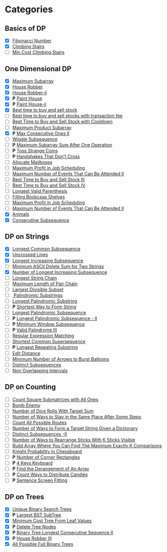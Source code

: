 # Categories

## Basics of DP

- [x] [Fibonacci Number](https://leetcode.com/problems/fibonacci-number/)
- [x] [Climbing Stairs](https://leetcode.com/problems/climbing-stairs)
- [ ] [Min Cost Climbing Stairs](https://leetcode.com/problems/min-cost-climbing-stairs/)

## One Dimensional DP

- [x] [Maximum Subarray](https://leetcode.com/problems/maximum-subarray/)
- [x] [House Robber](https://leetcode.com/problems/house-robber/)
- [x] [House Robber-ii](https://leetcode.com/problems/house-robber-ii/)
- [x] **P** [Paint House](https://leetcode.com/problems/paint-house/)
- [x] **P** [Paint House-ii](https://leetcode.com/problems/paint-house-ii/)
- [x] [Best time to buy and sell stock](https://leetcode.com/problems/best-time-to-buy-and-sell-stock/)
- [ ] [Best time to buy and sell stocks with transaction fee](https://leetcode.com/problems/best-time-to-buy-and-sell-stock-with-transaction-fee/)
- [ ] [Best Time to Buy and Sell Stock with Cooldown](https://leetcode.com/problems/best-time-to-buy-and-sell-stock-with-cooldown/)
- [ ] [Maximum Product Subarray](https://leetcode.com/problems/maximum-product-subarray/)
- [x] **P** [Max Consecutive Ones II](https://leetcode.com/problems/max-consecutive-ones-ii/description/)
- [ ] [Wiggle Subsequence](https://leetcode.com/problems/wiggle-subsequence/)
- [ ] **P** [Maximum Subarray Sum After One Operation](https://leetcode.com/problems/maximum-subarray-sum-after-one-operation/)
- [ ] **P** [Toss Strange Coins](https://leetcode.com/problems/toss-strange-coins/)
- [ ] **P** [Handshakes That Don't Cross](https://leetcode.com/problems/handshakes-that-dont-cross/description/)
- [ ] [Allocate Mailboxes](https://leetcode.com/problems/allocate-mailboxes)
- [ ] [Maximum Profit in Job Scheduling](https://leetcode.com/problems/maximum-profit-in-job-scheduling/)
- [ ] [Maximum Number of Events That Can Be Attended II](https://leetcode.com/problems/maximum-number-of-events-that-can-be-attended-ii/)
- [ ] [Best Time to Buy and Sell Stock III](https://leetcode.com/problems/best-time-to-buy-and-sell-stock-iii/)
- [ ] [Best Time to Buy and Sell Stock IV](https://leetcode.com/problems/best-time-to-buy-and-sell-stock-iv/)
- [ ] [Longest Valid Parenthesis](https://leetcode.com/problems/longest-valid-parentheses/)
- [ ] [Filling Bookcase Shelves](https://leetcode.com/problems/filling-bookcase-shelves/)
- [ ] [Maximum Profit in Job Scheduling](https://leetcode.com/problems/maximum-profit-in-job-scheduling/)
- [ ] [Maximum Number of Events That Can Be Attended II](https://leetcode.com/problems/maximum-number-of-events-that-can-be-attended-ii/)
- [x] [Animals](https://codeforces.com/contest/35/)
- [x] [Consecutive Subsequence](https://codeforces.com/problemset/problem/977/F)

## DP on Strings

- [x] [Longest Common Subsequence](https://leetcode.com/problems/longest-common-subsequence/)
- [x] [Uncrossed Lines](https://leetcode.com/problems/uncrossed-lines/)
- [x] [Longest Increasing Subsequence](https://leetcode.com/problems/longest-increasing-subsequence/)
- [ ] [Minimum ASCII Delete Sum for Two Strings](https://leetcode.com/problems/minimum-ascii-delete-sum-for-two-strings/)
- [x] [Number of Longest Increasing Subsequence](https://leetcode.com/problems/number-of-longest-increasing-subsequence/)
- [ ] [Longest String Chain](https://leetcode.com/problems/longest-string-chain/description/)
- [ ] [Maximum Length of Pair Chain](https://leetcode.com/problems/maximum-length-of-pair-chain/)
- [ ] [Largest Divisible Subset](https://leetcode.com/problems/largest-divisible-subset/)
- [ ] [ Palindromic Substrings](https://leetcode.com/problems/palindromic-substrings/)
- [ ] [Longest Palindromic Substring](https://leetcode.com/problems/longest-palindromic-substring/)
- [ ] **P** [Shortest Way to Form String](https://leetcode.com/problems/shortest-way-to-form-string/)
- [ ] [Longest Palindromic Subsequence](https://leetcode.com/problems/longest-palindromic-subsequence/)
- [ ] **P** [Longest Palindromic Subsequence - II](https://leetcode.com/problems/longest-palindromic-subsequence-ii/)
- [ ] **P** [Minimum Window Subsequence](https://leetcode.com/problems/minimum-window-subsequence/)
- [ ] **P** [Valid Palindrome III](https://leetcode.com/problems/valid-palindrome-iii/)
- [ ] [Regular Expression Matching](https://leetcode.com/problems/regular-expression-matching/)
- [ ] [Shortest Common Supersequence](https://leetcode.com/problems/shortest-common-supersequence/)
- [ ] **P** [Longest Repeating Substring](https://leetcode.com/problems/longest-repeating-substring/)
- [ ] [Edit Distance](https://leetcode.com/problems/edit-distance/)
- [ ] [Minimum Number of Arrows to Burst Balloons](https://leetcode.com/problems/minimum-number-of-arrows-to-burst-balloons/)
- [ ] [Distinct Subsequences](https://leetcode.com/problems/distinct-subsequences/)
- [ ] [Non Overlapping Intervals](https://leetcode.com/problems/non-overlapping-intervals/)

## DP on Counting

- [ ] [Count Square Submatrices with All Ones](https://leetcode.com/problems/count-square-submatrices-with-all-ones/)
- [ ] [Bomb Enemy](https://leetcode.com/problems/bomb-enemy/)
- [ ] [Number of Dice Rolls With Target Sum](https://leetcode.com/problems/number-of-dice-rolls-with-target-sum/)
- [ ] [Number of Ways to Stay in the Same Place After Some Steps](https://leetcode.com/problems/number-of-ways-to-stay-in-the-same-place-after-some-steps/)
- [ ] [Count All Possible Routes](https://leetcode.com/problems/count-all-possible-routes/)
- [ ] [Number of Ways to Form a Target String Given a Dictionary](https://leetcode.com/problems/number-of-ways-to-form-a-target-string-given-a-dictionary/)
- [ ] [Distinct Subsequences -II](https://leetcode.com/problems/distinct-subsequences-ii/)
- [ ] [Number of Ways to Rearrange Sticks With K Sticks Visible](https://leetcode.com/problems/number-of-ways-to-rearrange-sticks-with-k-sticks-visible/)
- [ ] [Build Array Where You Can Find The Maximum Exactly K Comparisons](https://leetcode.com/problems/build-array-where-you-can-find-the-maximum-exactly-k-comparisons/)
- [ ] [Knight Probability in Chessboard](https://leetcode.com/problems/knight-probability-in-chessboard/)
- [ ] **P** [Number of Corner Rectangles](https://leetcode.com/problems/number-of-corner-rectangles/)
- [ ] **P** [4 Keys Keyboard](https://leetcode.com/problems/4-keys-keyboard/)
- [ ] **P** [Find the Derangement of An Array](https://leetcode.com/problems/find-the-derangement-of-an-array/)
- [ ] **P** [Count Ways to Distribute Candies](https://leetcode.com/problems/count-ways-to-distribute-candies/)
- [ ] **P** [Sentence Screen Fitting](https://leetcode.com/problems/sentence-screen-fitting/)

## DP on Trees

- [x] [Unique Binary Search Trees](https://leetcode.com/problems/unique-binary-search-trees/description/)
- [x] **P** [Largest BST SubTree](https://leetcode.com/problems/largest-bst-subtree/description/)
- [x] [Minimum Cost Tree From Leaf Values](https://leetcode.com/problems/minimum-cost-tree-from-leaf-values/)
- [x] **P** [Delete Tree Nodes](https://leetcode.com/problems/delete-tree-nodes/)
- [x] **P** [Binary Tree Longest Consecutive Sequence II](https://leetcode.com/problems/binary-tree-longest-consecutive-sequence-ii/)
- [x] **P** [House Robber III](https://leetcode.com/problems/house-robber-iii/description/)
- [x] [All Possible Full Binary Trees](https://leetcode.com/problems/all-possible-full-binary-trees/description/)
